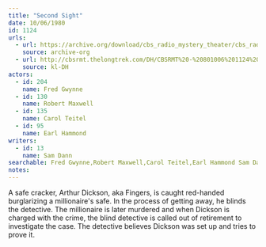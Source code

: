 ```yaml
---
title: "Second Sight"
date: 10/06/1980
id: 1124
urls: 
  - url: https://archive.org/download/cbs_radio_mystery_theater/cbs_radio_mystery_theater-1101-1150.zip/cbs_radio_mystery_theater-1101-1150%2Fcbsrmt_1124_second_sight.mp3
    source: archive-org
  - url: http://cbsrmt.thelongtrek.com/DH/CBSRMT%20-%20801006%201124%20Second%20Sight_dh.mp3
    source: kl-DH
actors:  
  - id: 204
    name: Fred Gwynne  
  - id: 130
    name: Robert Maxwell  
  - id: 135
    name: Carol Teitel  
  - id: 95
    name: Earl Hammond
writers:  
  - id: 13
    name: Sam Dann
searchable: Fred Gwynne,Robert Maxwell,Carol Teitel,Earl Hammond Sam Dann
notes:  
---
```

A safe cracker, Arthur Dickson, aka Fingers, is caught red-handed burglarizing a millionaire's safe. In the process of getting away, he blinds the detective. The millionaire is later murdered and when Dickson is charged with the crime, the blind detective is called out of retirement to investigate the case. The detective believes Dickson was set up and tries to prove it.